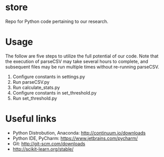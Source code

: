 # store
Repo for Python code pertaining to our research.

# Usage
The follow are five steps to utilize the full potential of our code.
Note that the execution of parseCSV may take several hours to complete,
and subsequent files may be run multiple times without re-running parseCSV.
1. Configure constants in settings.py
2. Run parseCSV.py
3. Run calculate_stats.py
4. Configure constants in set_threshold.py
5. Run set_threshold.py

# Useful links
- Python Distrobution, Anaconda: http://continuum.io/downloads
- Python IDE, PyCharm: https://www.jetbrains.com/pycharm/
- Git: http://git-scm.com/downloads
- http://scikit-learn.org/stable/
